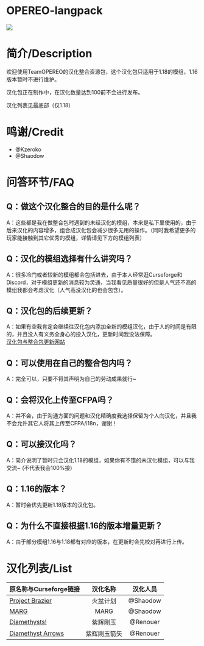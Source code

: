 # OPEREO-langpack

<div align="left">
  
![](https://i.ibb.co/R4Hx8ZZ/pack.png)

# 简介/Description
欢迎使用TeamOPEREO的汉化整合资源包，这个汉化包只适用于1.18的模组，1.16版本暂时不进行维护。
  
汉化包正在制作中，在汉化数量达到100前不会进行发布。

汉化列表见最底部（仅1.18）

# 鸣谢/Credit
 - @Kzeroko
 - @Shaodow

# 问答环节/FAQ

## Q：做这个汉化整合的目的是什么呢？
A：这些都是我在做整合包时遇到的未经汉化的模组，本来是私下里使用的，由于后来汉化的内容增多，组合成汉化包会减少很多无用的操作。（同时我希望更多的玩家能接触到其它优秀的模组，详情请见下方的模组列表）
  
## Q：汉化的模组选择有什么讲究吗？
A：很多冷门或者较新的模组都会包括进去，由于本人经常逛Curseforge和Discord，对于模组更新的消息较为灵通，当我看见质量很好的但是人气还不高的模组我都会考虑汉化（人气高没汉化的也会包含）。
  
## Q：汉化包的后续更新？
A：如果有空我肯定会继续往汉化包内添加全新的模组汉化，由于人的时间是有限的，并且没人有义务全身心的投入汉化，更新时间我没法保障。<br/> 
[汉化包与整合包更新网站](https://www.opereserver.com)
  
## Q：可以使用在自己的整合包内吗？
A：完全可以，只要不将其声明为自己的劳动成果就行~
  
## Q：会将汉化上传至CFPA吗？
A：并不会，由于沟通方面的问题和汉化精确度我选择保留为个人向汉化，并且我不会允许其它人将其上传至CFPA/i18n，谢谢！
  
## Q：可以接汉化吗？
A：简介说明了暂时只会汉化1.18的模组，如果你有不错的未汉化模组，可以与我交流~ (不代表我会100%接)

## Q：1.16的版本？
A：暂时会优先更新1.18版本的汉化包。

## Q：为什么不直接根据1.16的版本增量更新？
A：由于部分模组1.16与1.18都有对应的版本，在更新时会先校对再进行上传。

# 汉化列表/List
| 原名称与Curseforge链接 | 汉化名称 | 汉化人员 |
| --- | :---: | :---: |
| [Project Brazier](https://www.curseforge.com/minecraft/mc-mods/project-brazier) | 火盆计划 | @Shaodow |
| [MARG](https://www.curseforge.com/minecraft/mc-mods/marg) | MARG | @Shaodow |
| [Diamethysts!](https://www.curseforge.com/minecraft/mc-mods/diamethysts) | 紫辉刚玉 | @Renouer |
| [Diamethyst Arrows](https://www.curseforge.com/minecraft/mc-mods/diamethyst-arrows) | 紫辉刚玉箭矢 | @Renouer |